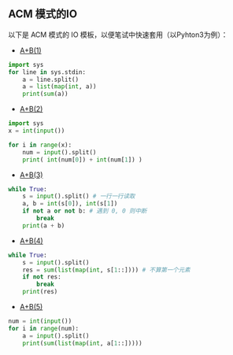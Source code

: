 ## ACM 模式的IO
以下是 ACM 模式的 IO 模板，以便笔试中快速套用（以Pyhton3为例）： 

- [ A+B(1) ]( https://ac.nowcoder.com/acm/contest/5657/A )  
```python 
import sys 
for line in sys.stdin: 
    a = line.split()  
    a = list(map(int, a)) 
    print(sum(a))  
``` 

- [ A+B(2) ]( https://ac.nowcoder.com/acm/contest/5657/B )  
```python 
import sys 
x = int(input()) 

for i in range(x):
    num = input().split() 
    print( int(num[0]) + int(num[1]) ) 
```  

- [ A+B(3) ]( https://ac.nowcoder.com/acm/contest/5657/C )  
```python 
while True: 
    s = input().split() # 一行一行读取
    a, b = int(s[0]), int(s[1])
    if not a or not b: # 遇到 0, 0 则中断
        break 
    print(a + b) 
```  

- [ A+B(4) ]( https://ac.nowcoder.com/acm/contest/5657/D )  
```python 
while True:
    s = input().split() 
    res = sum(list(map(int, s[1::]))) # 不算第一个元素
    if not res: 
        break  
    print(res) 
```   

- [ A+B(5) ]( https://ac.nowcoder.com/acm/contest/5657/E )  
```python 
num = int(input()) 
for i in range(num):
    a = input().split() 
    print(sum(list(map(int, a[1::]))))
```   



